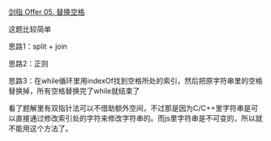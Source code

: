 [剑指 Offer 05. 替换空格](https://leetcode-cn.com/problems/ti-huan-kong-ge-lcof/)

这题比较简单

思路1：split + join

思路2：正则

思路3：在while循环里用indexOf找到空格所处的索引，然后把原字符串里的空格替换掉，所有空格替换完了while就结束了

看了题解里有双指针法可以不借助额外空间，不过那是因为C/C++里字符串是可以直接通过修改索引处的字符来修改字符串的。而js里字符串是不可变的，所以就不能用这个方法了。